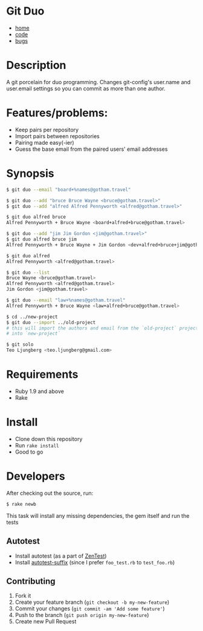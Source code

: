 # Git Duo

- [home](https://github.com/teoljungberg/git-duo)
- [code](https://github.com/teoljungberg/git-duo)
- [bugs](https://github.com/teoljungberg/git-duo/issues)

# Description

A git porcelain for duo programming. Changes git-config's user.name and
user.email settings so you can commit as more than one author.

# Features/problems:

* Keep pairs per repository
* Import pairs between repositories
* Pairing made easy(-ier)
* Guess the base email from the paired users' email addresses

# Synopsis
```bash
$ git duo --email "board+%names@gotham.travel"
```

```bash
$ git duo --add "bruce Bruce Wayne <bruce@gotham.travel>"
$ git duo --add "alfred Alfred Pennyworth <alfred@gotham.travel>"
```

```bash
$ git duo alfred bruce
Alfred Pennyworth + Bruce Wayne <board+alfred+bruce@gotham.travel>
```

```bash
$ git duo --add "jim Jim Gordon <jim@gotham.travel>"
$ git duo alfred bruce jim
Alfred Pennyworth + Bruce Wayne + Jim Gordon <dev+alfred+bruce+jim@gotham.travel>
```

```bash
$ git duo alfred
Alfred Pennyworth <alfred@gotham.travel>
```

```bash
$ git duo --list
Bruce Wayne <bruce@gotham.travel>
Alfred Pennyworth <alfred@gotham.travel>
Jim Gordon <jim@gotham.travel>
```

```bash
$ git duo --email "law+%names@gotham.travel"
Alfred Pennyworth + Bruce Wayne <law+alfred+bruce@gotham.travel>
```

```bash
$ cd ../new-project
$ git duo --import ../old-project
# this will import the authors and email from the `old-project` project
# into `new-project`
```

```bash
$ git solo
Teo Ljungberg <teo.ljungberg@gmail.com>
```

# Requirements

* Ruby 1.9 and above
* Rake

# Install

* Clone down this repository
* Run `rake install`
* Good to go

# Developers

After checking out the source, run:

```bash
$ rake newb
```

This task will install any missing dependencies, the gem itself and
run the tests

## Autotest
* Install autotest (as a part of [ZenTest][zentest])
* Install [autotest-suffix][autotest-suffix] (since I prefer `foo_test.rb` to `test_foo.rb`)

## Contributing

1. Fork it
2. Create your feature branch (`git checkout -b my-new-feature`)
3. Commit your changes (`git commit -am 'Add some feature'`)
4. Push to the branch (`git push origin my-new-feature`)
5. Create new Pull Request

[zentest]: https://github.com/seattlerb/ZenTest
[autotest-suffix]: https://github.com/blowmage/autotest-suffix/
